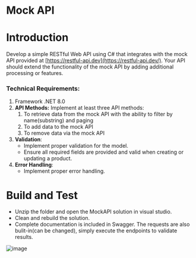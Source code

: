 # Mock API

# Introduction 
Develop a simple RESTful Web API using C# that integrates with the mock API provided at [https://restful-api.dev](https://restful-api.dev/). Your API should extend the functionality of the mock API by adding additional processing or features.

### Technical Requirements:

1. Framework .NET 8.0
2. **API Methods:** Implement at least three API methods:
    1. To retrieve data from the mock API with the ability to filter by name(substring) and paging
    2. To add data to the mock API
    3. To remove data via the mock API
3. **Validation**:
    - Implement proper validation for the model.
    - Ensure all required fields are provided and valid when creating or updating a product.
4. **Error Handling**:
    - Implement proper error handling.
	
	
# Build and Test
- Unzip the folder and open the MockAPI solution in visual studio.
- Clean and rebuild the solution.
- Complete documentation is included in Swagger. The requests are also bulit-in(can be changed), simply execute the endpoints to validate results.

![image](https://github.com/user-attachments/assets/120dbc3b-8c72-45e1-a4a2-de962eebcf82)
